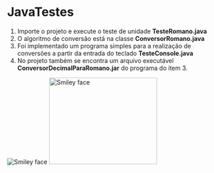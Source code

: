 # JavaTestes
1. Importe o projeto e execute o teste de unidade <b>TesteRomano.java</b>
2. O algoritmo de conversão está na classe <b>ConversorRomano.java</b>
3. Foi implementado um programa simples para a realização de conversões a partir da entrada do teclado <b>TesteConsole.java</b>
4. No projeto também se encontra um arquivo executável <b>ConversorDecimalParaRomano.jar</b> do programa do item 3.

<img src="https://seeklogo.com/images/J/java-logo-41D4155FC3-seeklogo.com.png" alt="Smiley face">

<img src="http://1.bp.blogspot.com/-qntcsiA-aiQ/Vlx6Fqlc0KI/AAAAAAAAASo/MFBHEtOSiHc/s1600/puc.jpg" alt="Smiley face" height="200" width="250">
